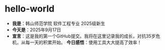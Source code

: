 # hello-world
- **我是**：韩山师范学院 软件工程专业 2025级新生
- **今天是**：2025年9月17日
- **宣言**：这是我的第一个GitHub提交。我将在这里记录我的成长，对抗35岁危机，从每一天的积累开始。
**今日感悟**：使用工具大大提高了效率！